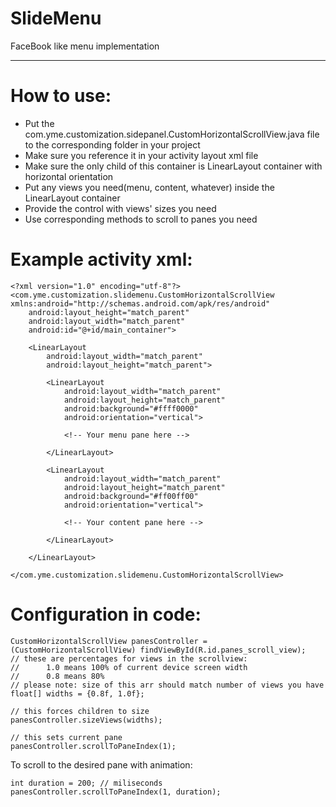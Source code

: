 SlideMenu
=========

FaceBook like menu implementation

---------

How to use:
=========

* Put the com.yme.customization.sidepanel.CustomHorizontalScrollView.java file to the 
corresponding folder in your project
* Make sure you reference it in your activity layout xml file
* Make sure the only child of this container is LinearLayout container with horizontal orientation
* Put any views you need(menu, content, whatever) inside the LinearLayout container
* Provide the control with views' sizes you need
* Use corresponding methods to scroll to panes you need

Example activity xml:
=========

    <?xml version="1.0" encoding="utf-8"?>
    <com.yme.customization.slidemenu.CustomHorizontalScrollView xmlns:android="http://schemas.android.com/apk/res/android"
        android:layout_height="match_parent"
        android:layout_width="match_parent"
        android:id="@+id/main_container">

        <LinearLayout
            android:layout_width="match_parent"
            android:layout_height="match_parent">

            <LinearLayout
                android:layout_width="match_parent"
                android:layout_height="match_parent"
                android:background="#ffff0000"
                android:orientation="vertical">

                <!-- Your menu pane here -->

            </LinearLayout>

            <LinearLayout
                android:layout_width="match_parent"
                android:layout_height="match_parent"
                android:background="#ff00ff00"
                android:orientation="vertical">

                <!-- Your content pane here -->

            </LinearLayout>

        </LinearLayout>

    </com.yme.customization.slidemenu.CustomHorizontalScrollView>
    
Configuration in code:
=========

    CustomHorizontalScrollView panesController = (CustomHorizontalScrollView) findViewById(R.id.panes_scroll_view);
    // these are percentages for views in the scrollview:
    //      1.0 means 100% of current device screen width
    //      0.8 means 80%
    // please note: size of this arr should match number of views you have
    float[] widths = {0.8f, 1.0f};

    // this forces children to size
    panesController.sizeViews(widths);

    // this sets current pane
    panesController.scrollToPaneIndex(1);

To scroll to the desired pane with animation:

    int duration = 200; // miliseconds
    panesController.scrollToPaneIndex(1, duration);
    
